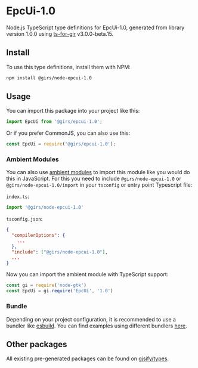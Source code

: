 
# EpcUi-1.0

Node.js TypeScript type definitions for EpcUi-1.0, generated from library version 1.0.0 using [ts-for-gir](https://github.com/gjsify/ts-for-gir) v3.0.0-beta.15.

## Install

To use this type definitions, install them with NPM:
```bash
npm install @girs/node-epcui-1.0
```

## Usage

You can import this package into your project like this:
```ts
import EpcUi from '@girs/epcui-1.0';
```

Or if you prefer CommonJS, you can also use this:
```ts
const EpcUi = require('@girs/epcui-1.0');
```

### Ambient Modules

You can also use [ambient modules](https://github.com/gjsify/ts-for-gir/tree/main/packages/cli#ambient-modules) to import this module like you would do this in JavaScript.
For this you need to include `@girs/node-epcui-1.0` or `@girs/node-epcui-1.0/import` in your `tsconfig` or entry point Typescript file:

`index.ts`:
```ts
import '@girs/node-epcui-1.0'
```

`tsconfig.json`:
```json
{
  "compilerOptions": {
    ...
  },
  "include": ["@girs/node-epcui-1.0"],
  ...
}
```

Now you can import the ambient module with TypeScript support: 

```ts
const gi = require('node-gtk')
const EpcUi = gi.require('EpcUi', '1.0')
```



### Bundle

Depending on your project configuration, it is recommended to use a bundler like [esbuild](https://esbuild.github.io/). You can find examples using different bundlers [here](https://github.com/gjsify/ts-for-gir/tree/main/examples).

## Other packages

All existing pre-generated packages can be found on [gjsify/types](https://github.com/gjsify/types).

